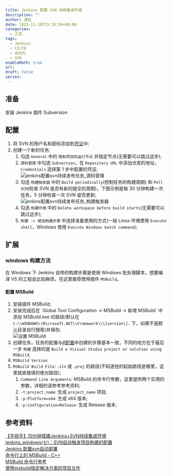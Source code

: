 ```yaml
---
title: Jenkins 配置 SVN 持续集成环境
description: ""
author: 清松
date: 2023-12-10T23:18:50+08:00
categories:
  - 工具
tags:
  - Jenkins
  - CI/CD
  - 自动化
  - SVN
enableMath: true
url: 
draft: false
series:
---
```

## 准备
安装 Jenkins 插件 Subversion

## 配置
1.  将 SVN 的用户名和密码添加到[凭证](/工具/Jenkins的安装与部署)中;
2.  创建一个新的任务;
    1.  勾选 `General` 中的 `限制项目的运行节点` 并指定节点(无需要可以跳过这步);
    2.  `源码管理` 中勾选 `Subversion`，在 `Repository URL` 中添加仓库的地址，`Credentials` 选择第 1 步中配置的凭证;  
        ![jenkins配置svn持续发布任务_源码管理](https://raw.githubusercontent.com/coderqs/wiki_img/master/%E5%B7%A5%E5%85%B7/%E7%BC%96%E7%A8%8B%E5%B7%A5%E5%85%B7/ci_cd/jenkins/jenkins%E9%85%8D%E7%BD%AEsvn%E6%8C%81%E7%BB%AD%E5%8F%91%E5%B8%83%E4%BB%BB%E5%8A%A1_%E6%BA%90%E7%A0%81%E7%AE%A1%E7%90%86.PNG)  
    3. 勾选 `构建触发器` 中的 `Build periodically`(控制任务的构建周期) 和 `Poll SCM`(检查 SVN 是否有新的提交的周期)，下图示例是每 30 分钟构建一次任务，5 分钟检查一次 SVN 是否更新;  
        ![jenkins配置svn持续发布任务_构建触发器](https://raw.githubusercontent.com/coderqs/wiki_img/master/%E5%B7%A5%E5%85%B7/%E7%BC%96%E7%A8%8B%E5%B7%A5%E5%85%B7/ci_cd/jenkins/jenkins%E9%85%8D%E7%BD%AEsvn%E6%8C%81%E7%BB%AD%E5%8F%91%E5%B8%83%E4%BB%BB%E5%8A%A1_%E6%9E%84%E5%BB%BA%E8%A7%A6%E5%8F%91%E5%99%A8.PNG)  
    4. 勾选 `构建环境` 中的 `Delete workspace before build starts`(无需要可以跳过这步);
    5. `构建 -> 增加构建步骤` 中选择准备使用的方式(一般 Linux 环境使用 `Execute shell`，Windows 使用 `Execute Windows batch command`);

## 扩展
### windows 构建方法
在 Windows 下 Jenkins 自带的构建步骤是使用 Windows 批处理脚本，想要编译 VS 的工程会比较麻烦，在这里推荐使用插件 `MSBuild`。

#### 配置 MSBuild
1.  安装插件 MSBuild;  
2.  安装完成后在 \`Global Tool Configuration -\> MSBuild -\> 新增 MSBuild\` 中添加 MSBuild.exe 的路径(默认在`C:\\WINDOWS\\Microsoft.NET\\Framework\\\[version\].` 下，如果不是默认目录自行搜索)并保存;  
    ![设置 MSBuild](https://raw.githubusercontent.com/coderqs/wiki_img/master/%E5%B7%A5%E5%85%B7/%E7%BC%96%E7%A8%8B%E5%B7%A5%E5%85%B7/ci_cd/jenkins/jenkins%E9%85%8D%E7%BD%AEsvn%E6%8C%81%E7%BB%AD%E5%8F%91%E5%B8%83%E4%BB%BB%E5%8A%A1_%E8%AE%BE%E7%BD%AEMSBuild.PNG)  
3. 创建任务，任务的配置与[#配置](#配置)中创建的步骤基本一致，不同的地方在于最后一步 `构建` 选择的是 `Build a Visiual Studio project or solution using MSBuild`;  
4. `MSBuild Version`
5. `MSBuild Build File`: `.sln` 或 `.proj` 的路径(不知道他的起始路径是哪里，这里就直接填的绝对路径);  
    1. `Command Line Arguments`: MSBuild 的命令行参数，这里提供两个实用的参数，详细的请参考参考资料;  
    2. `-t:project_name`: 生成 `project_name` 项目;  
    3. `-p:Platform=x64`: 生成 x64 版本;  
    4. `-p:Configuration=Release`: 生成 Release 版本;  

## 参考资料
[【手把手】10分钟搭建Jenkins+SVN持续集成环境](https://zhuanlan.zhihu.com/p/145361830)  
[jenkins_windows(七)：SVN自动触发项目构建的配置](https://blog.csdn.net/kongsuhongbaby/article/details/100170537)  
[Jenkins 配置svn自动部署](https://blog.csdn.net/Jasonliujintao/article/details/70812639)  
[命令行上的 MSBuild - C++](https://docs.microsoft.com/en-us/cpp/build/msbuild-visual-cpp?view=msvc-160)  
[MSBuild 命令行参考](https://docs.microsoft.com/en-us/visualstudio/msbuild/msbuild-command-line-reference?view=vs-2019#arguments)  
[使用msbuild指定解决方案的项目文件](https://www.it-swarm.cn/zh/build/%E4%BD%BF%E7%94%A8msbuild%E6%8C%87%E5%AE%9A%E8%A7%A3%E5%86%B3%E6%96%B9%E6%A1%88%E7%9A%84%E9%A1%B9%E7%9B%AE%E6%96%87%E4%BB%B6/1070142712/)  
